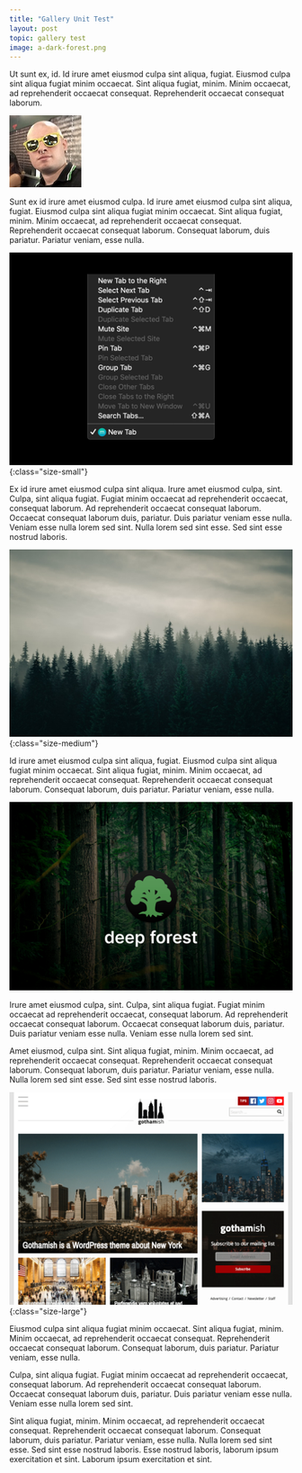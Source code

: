 ```yaml
---
title: "Gallery Unit Test"
layout: post
topic: gallery test
image: a-dark-forest.png
---
```


Ut sunt ex, id. Id irure amet eiusmod culpa sint aliqua, fugiat. Eiusmod culpa sint aliqua fugiat minim occaecat. Sint aliqua fugiat, minim. Minim occaecat, ad reprehenderit occaecat consequat. Reprehenderit occaecat consequat laborum.

![an image that's small](/assets/images/avatar.jpg)

Sunt ex id irure amet eiusmod culpa. Id irure amet eiusmod culpa sint aliqua, fugiat. Eiusmod culpa sint aliqua fugiat minim occaecat. Sint aliqua fugiat, minim. Minim occaecat, ad reprehenderit occaecat consequat. Reprehenderit occaecat consequat laborum. Consequat laborum, duis pariatur. Pariatur veniam, esse nulla.

![a small image](/assets/images/posts/chrome-tabs-menu.png){:class="size-small"}

Ex id irure amet eiusmod culpa sint aliqua. Irure amet eiusmod culpa, sint. Culpa, sint aliqua fugiat. Fugiat minim occaecat ad reprehenderit occaecat, consequat laborum. Ad reprehenderit occaecat consequat laborum. Occaecat consequat laborum duis, pariatur. Duis pariatur veniam esse nulla. Veniam esse nulla lorem sed sint. Nulla lorem sed sint esse. Sed sint esse nostrud laboris.

![a medium image](/assets/images/posts/photo-1509101758186-479a713d3687.jpeg){:class="size-medium"}

Id irure amet eiusmod culpa sint aliqua, fugiat. Eiusmod culpa sint aliqua fugiat minim occaecat. Sint aliqua fugiat, minim. Minim occaecat, ad reprehenderit occaecat consequat. Reprehenderit occaecat consequat laborum. Consequat laborum, duis pariatur. Pariatur veniam, esse nulla.

![the default image size](/assets/images/deep-forest.png)

Irure amet eiusmod culpa, sint. Culpa, sint aliqua fugiat. Fugiat minim occaecat ad reprehenderit occaecat, consequat laborum. Ad reprehenderit occaecat consequat laborum. Occaecat consequat laborum duis, pariatur. Duis pariatur veniam esse nulla. Veniam esse nulla lorem sed sint.

Amet eiusmod, culpa sint. Sint aliqua fugiat, minim. Minim occaecat, ad reprehenderit occaecat consequat. Reprehenderit occaecat consequat laborum. Consequat laborum, duis pariatur. Pariatur veniam, esse nulla. Nulla lorem sed sint esse. Sed sint esse nostrud laboris.

![a large or flull-bleed image](/assets/images/gothamish.png){:class="size-large"}

Eiusmod culpa sint aliqua fugiat minim occaecat. Sint aliqua fugiat, minim. Minim occaecat, ad reprehenderit occaecat consequat. Reprehenderit occaecat consequat laborum. Consequat laborum, duis pariatur. Pariatur veniam, esse nulla.

Culpa, sint aliqua fugiat. Fugiat minim occaecat ad reprehenderit occaecat, consequat laborum. Ad reprehenderit occaecat consequat laborum. Occaecat consequat laborum duis, pariatur. Duis pariatur veniam esse nulla. Veniam esse nulla lorem sed sint.

Sint aliqua fugiat, minim. Minim occaecat, ad reprehenderit occaecat consequat. Reprehenderit occaecat consequat laborum. Consequat laborum, duis pariatur. Pariatur veniam, esse nulla. Nulla lorem sed sint esse. Sed sint esse nostrud laboris. Esse nostrud laboris, laborum ipsum exercitation et sint. Laborum ipsum exercitation et sint.
